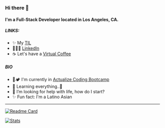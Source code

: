 ### Hi there 👋

#### I'm a Full-Stack Developer located in Los Angeles, CA.

<!-- ##### NOW

- ✨ Crafted last [Laracon Online](https://laracon.net) website;
- 🇵🇹 Planing the "Tuga-Co-Op";
- 🍑 What about this? -->

##### LINKS:

- ✨ My [TIL](https://github.com/pedrotchang/til)
- 🙆🏻‍♂️ [LinkedIn](https://linkedin.com/in/pedrotchang)
- ☕️ Let's have a [Virtual Coffee](https://calendly.com/pedrotchang)


##### BIO

- 🥾🏕 I'm currently in [Actualize Coding Bootcamp](http://anyonecanlearntocode.com/)
- 🌱 Learning everything..🤣
- 🤔 I’m looking for help with life, how do I start?
- ✨ Fun fact: I'm a Latino Asian

---

[![Readme Card](https://github-readme-stats.vercel.app/api/pin/?username=pedrotchang&repo=github-readme-stats)](https://github.com/anuraghazra/github-readme-stats)

[![Stats](https://github-readme-stats.vercel.app/api?username=pedrotchang&theme=gruvbox&show_iconse=true)](https://github.com/anuraghazra/github-readme-stats)




<!-- - 🌍 I'm mostly active within the ** Community**
- 💅 Designed: @pestphp, [NorthMeetsSouth.audio](https://www.northmeetssouth.audio), [ThenPing.me](https://thenping.me), [HappydDev.fm](https://www.happydev.fm), etc… 
- ⚙️ I work in: `.ruby`, `.rails`, `.js`, `.html`, `.css`, `.vue`
-->
